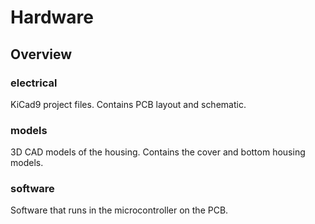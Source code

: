 # Hardware
## Overview
### electrical
KiCad9 project files. Contains PCB layout and schematic.
### models
3D CAD models of the housing. Contains the cover and bottom housing models.
### software
Software that runs in the microcontroller on the PCB.

